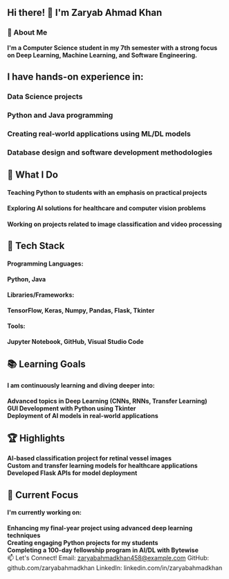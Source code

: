 ## Hi there! 👋 I'm Zaryab Ahmad Khan
### 🚀 About Me
__I'm a Computer Science student in my 7th semester with a strong focus on Deep Learning, Machine Learning, and Software Engineering.__
## I have hands-on experience in:

###   Data Science projects
###   Python and Java programming
###   Creating real-world applications using ML/DL models
###   Database design and software development methodologies
## 🌟 What I Do
####   Teaching Python to students with an emphasis on practical projects
####   Exploring AI solutions for healthcare and computer vision problems
####   Working on projects related to image classification and video processing
## 🔧 Tech Stack
####   Programming Languages: 
   __Python, Java__
####   Libraries/Frameworks:
  __TensorFlow, Keras, Numpy, Pandas, Flask, Tkinter__
####   Tools:
  __Jupyter Notebook, GitHub, Visual Studio Code__
## 📚 Learning Goals
#### I am continuously learning and diving deeper into:

  __Advanced topics in Deep Learning (CNNs, RNNs, Transfer Learning)__ <br>
  __GUI Development with Python using Tkinter__ <br>
  __Deployment of AI models in real-world applications__ <br>
## 🏆 Highlights
  __AI-based classification project for retinal vessel images__ <br>
  __Custom and transfer learning models for healthcare applications__ <br>
  __Developed Flask APIs for model deployment__ <br>
## 🎯 Current Focus
#### I'm currently working on:

  __Enhancing my final-year project using advanced deep learning techniques__ <br>
  __Creating engaging Python projects for my students__ <br>
  __Completing a 100-day fellowship program in AI/DL with Bytewise__  <br>
📫 Let's Connect!
Email: zaryabahmadkhan458@example.com
GitHub: github.com/zaryabahmadkhan
LinkedIn: linkedin.com/in/zaryabahmadkhan
